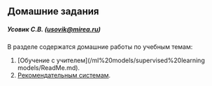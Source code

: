 ## Домашние задания

##### Усовик С.В. (usovik@mirea.ru)



В разделе содержатся домашние работы по учебным темам:

1.  [Обучение с учителем](/ml%20models/supervised%20learning models/ReadMe.md).
2.  [Рекомендательным системам](/recommender%20systems/Домашнее%20задание%20рекомендательные%20системы.pdf).


